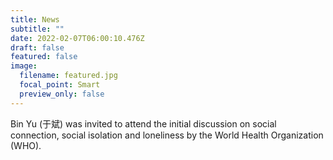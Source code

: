 ```yaml
---
title: News
subtitle: ""
date: 2022-02-07T06:00:10.476Z
draft: false
featured: false
image:
  filename: featured.jpg
  focal_point: Smart
  preview_only: false
---
```

Bin Yu (于斌) was invited to attend the initial discussion on social connection, social isolation and loneliness by the World Health Organization (WHO).
